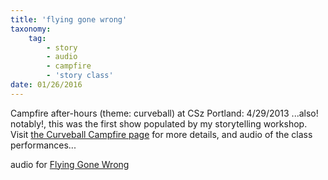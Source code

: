 ```yaml
---
title: 'flying gone wrong'
taxonomy:
    tag:
        - story
        - audio
        - campfire
        - 'story class'
date: 01/26/2016
---
```


Campfire after-hours (theme: curveball) at CSz Portland: 4/29/2013
...also! notably!, this was the first show populated by my storytelling workshop. Visit [the Curveball Campfire page](http://campfirestorytelling.wordpress.com/2013/05/10/theme-curveball/?target=_blank) for more details, and audio of the class performances...

audio for [Flying Gone Wrong](https://soundcloud.com/kamcalli/flying-gone-wrong?target=_blank)


